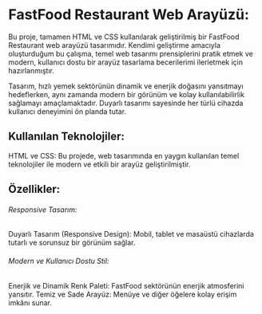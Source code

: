 <h1>FastFood Restaurant Web Arayüzü:</h1>

Bu proje, tamamen HTML ve CSS kullanılarak geliştirilmiş bir FastFood Restaurant web arayüzü tasarımıdır. Kendimi geliştirme amacıyla oluşturduğum bu çalışma, temel web tasarımı prensiplerini pratik etmek ve modern, kullanıcı dostu bir arayüz tasarlama becerilerimi ilerletmek için hazırlanmıştır.

Tasarım, hızlı yemek sektörünün dinamik ve enerjik doğasını yansıtmayı hedeflerken, aynı zamanda modern bir görünüm ve kolay kullanılabilirlik sağlamayı amaçlamaktadır. Duyarlı tasarımı sayesinde her türlü cihazda kullanıcı deneyimini ön planda tutar.

<h2>Kullanılan Teknolojiler:</h2>

HTML ve CSS: Bu projede, web tasarımında en yaygın kullanılan temel teknolojiler ile modern ve etkili bir arayüz geliştirilmiştir.

<h2>Özellikler:</h2>

<h6>Responsive Tasarım:</h6>

Duyarlı Tasarım (Responsive Design): Mobil, tablet ve masaüstü cihazlarda tutarlı ve sorunsuz bir görünüm sağlar.

<h6>Modern ve Kullanıcı Dostu Stil:</h6>

Enerjik ve Dinamik Renk Paleti: FastFood sektörünün enerjik atmosferini yansıtır.
Temiz ve Sade Arayüz: Menüye ve diğer öğelere kolay erişim imkânı sunar.
